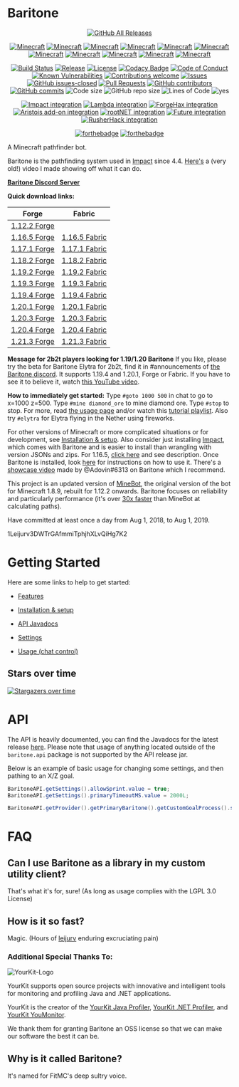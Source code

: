 # Baritone
<p align="center">
  <a href="https://github.com/cabaletta/baritone/releases/"><img src="https://img.shields.io/github/downloads/cabaletta/baritone/total.svg" alt="GitHub All Releases"/></a>
</p>

<p align="center">
  <a href="#Baritone"><img src="https://img.shields.io/badge/MC-1.12.2-brightgreen.svg" alt="Minecraft"/></a>
  <a href="#Baritone"><img src="https://img.shields.io/badge/MC-1.13.2-yellow.svg" alt="Minecraft"/></a>
  <a href="#Baritone"><img src="https://img.shields.io/badge/MC-1.14.4-yellow.svg" alt="Minecraft"/></a>
  <a href="#Baritone"><img src="https://img.shields.io/badge/MC-1.15.2-yellow.svg" alt="Minecraft"/></a>
  <a href="#Baritone"><img src="https://img.shields.io/badge/MC-1.16.5-yellow.svg" alt="Minecraft"/></a>
  <a href="#Baritone"><img src="https://img.shields.io/badge/MC-1.17.1-yellow.svg" alt="Minecraft"/></a>
  <a href="#Baritone"><img src="https://img.shields.io/badge/MC-1.18.2-yellow.svg" alt="Minecraft"/></a>
  <a href="#Baritone"><img src="https://img.shields.io/badge/MC-1.19.2-brightgreen.svg" alt="Minecraft"/></a>
  <a href="#Baritone"><img src="https://img.shields.io/badge/MC-1.19.4-brightgreen.svg" alt="Minecraft"/></a>
  <a href="#Baritone"><img src="https://img.shields.io/badge/MC-1.20.1-brightgreen.svg" alt="Minecraft"/></a>
  <a href="#Baritone"><img src="https://img.shields.io/badge/MC-1.21.3-brightgreen.svg" alt="Minecraft"/></a>
</p>

<p align="center">
  <a href="https://travis-ci.com/cabaletta/baritone/"><img src="https://travis-ci.com/cabaletta/baritone.svg?branch=master" alt="Build Status"/></a>
  <a href="https://github.com/cabaletta/baritone/releases/"><img src="https://img.shields.io/github/release/cabaletta/baritone.svg" alt="Release"/></a>
  <a href="LICENSE"><img src="https://img.shields.io/badge/license-LGPL--3.0%20with%20anime%20exception-green.svg" alt="License"/></a>
  <a href="https://www.codacy.com/gh/cabaletta/baritone/dashboard?utm_source=github.com&amp;utm_medium=referral&amp;utm_content=cabaletta/baritone&amp;utm_campaign=Badge_Grade"><img src="https://app.codacy.com/project/badge/Grade/cadab857dab049438b6e28b3cfc5570e" alt="Codacy Badge"/></a>
  <a href="https://github.com/cabaletta/baritone/blob/master/CODE_OF_CONDUCT.md"><img src="https://img.shields.io/badge/%E2%9D%A4-code%20of%20conduct-blue.svg?style=flat" alt="Code of Conduct"/></a>
  <a href="https://snyk.io/test/github/cabaletta/baritone?targetFile=build.gradle"><img src="https://snyk.io/test/github/cabaletta/baritone/badge.svg?targetFile=build.gradle" alt="Known Vulnerabilities"/></a>
  <a href="https://github.com/cabaletta/baritone/issues/"><img src="https://img.shields.io/badge/contributions-welcome-brightgreen.svg?style=flat" alt="Contributions welcome"/></a>
  <a href="https://github.com/cabaletta/baritone/issues/"><img src="https://img.shields.io/github/issues/cabaletta/baritone.svg" alt="Issues"/></a>
  <a href="https://github.com/cabaletta/baritone/issues?q=is%3Aissue+is%3Aclosed"><img src="https://img.shields.io/github/issues-closed/cabaletta/baritone.svg" alt="GitHub issues-closed"/></a>
  <a href="https://github.com/cabaletta/baritone/pulls/"><img src="https://img.shields.io/github/issues-pr/cabaletta/baritone.svg" alt="Pull Requests"/></a>
  <a href="https://github.com/cabaletta/baritone/graphs/contributors/"><img src="https://img.shields.io/github/contributors/cabaletta/baritone.svg" alt="GitHub contributors"/></a>
  <a href="https://github.com/cabaletta/baritone/commit/"><img src="https://img.shields.io/github/commits-since/cabaletta/baritone/v1.0.0.svg" alt="GitHub commits"/></a>
  <img src="https://img.shields.io/github/languages/code-size/cabaletta/baritone.svg" alt="Code size"/>
  <img src="https://img.shields.io/github/repo-size/cabaletta/baritone.svg" alt="GitHub repo size"/>
  <img src="https://tokei.rs/b1/github/cabaletta/baritone?category=code&style=flat" alt="Lines of Code"/>
  <img src="https://img.shields.io/badge/Badges-36-blue.svg" alt="yes"/>
</p>

<p align="center">
  <a href="https://impactclient.net/"><img src="https://img.shields.io/badge/Impact%20integration-v1.2.14%20/%20v1.3.8%20/%20v1.4.6%20/%20v1.5.3%20/%20v1.6.3-brightgreen.svg" alt="Impact integration"/></a>
  <a href="https://github.com/lambda-client/lambda"><img src="https://img.shields.io/badge/Lambda%20integration-v1.2.17-brightgreen.svg" alt="Lambda integration"/></a>
  <a href="https://github.com/fr1kin/ForgeHax/"><img src="https://img.shields.io/badge/ForgeHax%20%22integration%22-scuffed-yellow.svg" alt="ForgeHax integration"/></a>
  <a href="https://aristois.net/"><img src="https://img.shields.io/badge/Aristois%20add--on%20integration-v1.6.3-green.svg" alt="Aristois add-on integration"/></a>
  <a href="https://rootnet.dev/"><img src="https://img.shields.io/badge/rootNET%20integration-v1.2.14-green.svg" alt="rootNET integration"/></a>
  <a href="https://futureclient.net/"><img src="https://img.shields.io/badge/Future%20integration-v1.2.12%20%2F%20v1.3.6%20%2F%20v1.4.4-red" alt="Future integration"/></a>
  <a href="https://rusherhack.org/"><img src="https://img.shields.io/badge/RusherHack%20integration-v1.2.14-green" alt="RusherHack integration"/></a>
</p>

<p align="center">
  <a href="http://forthebadge.com/"><img src="https://web.archive.org/web/20230604002050/https://forthebadge.com/images/badges/built-with-swag.svg" alt="forthebadge"/></a>
  <a href="http://forthebadge.com/"><img src="https://web.archive.org/web/20230604002050/https://forthebadge.com/images/badges/mom-made-pizza-rolls.svg" alt="forthebadge"/></a>
</p>

A Minecraft pathfinder bot.

Baritone is the pathfinding system used in [Impact](https://impactclient.net/) since 4.4. [Here's](https://www.youtube.com/watch?v=StquF69-_wI) a (very old!) video I made showing off what it can do.

[**Baritone Discord Server**](http://discord.gg/s6fRBAUpmr)

**Quick download links:**

| Forge                                                                                                         | Fabric                                                                                                        |
|---------------------------------------------------------------------------------------------------------------|---------------------------------------------------------------------------------------------------------------|
| [1.12.2 Forge](https://github.com/cabaletta/baritone/releases/download/v1.2.19/baritone-api-forge-1.2.19.jar) |                                                                                                               |
| [1.16.5 Forge](https://github.com/cabaletta/baritone/releases/download/v1.6.5/baritone-api-forge-1.6.5.jar)   | [1.16.5 Fabric](https://github.com/cabaletta/baritone/releases/download/v1.6.5/baritone-api-fabric-1.6.5.jar) |
| [1.17.1 Forge](https://github.com/cabaletta/baritone/releases/download/v1.7.3/baritone-api-forge-1.7.3.jar)   | [1.17.1 Fabric](https://github.com/cabaletta/baritone/releases/download/v1.7.3/baritone-api-fabric-1.7.3.jar) |
| [1.18.2 Forge](https://github.com/cabaletta/baritone/releases/download/v1.8.6/baritone-api-forge-1.8.6.jar)   | [1.18.2 Fabric](https://github.com/cabaletta/baritone/releases/download/v1.8.6/baritone-api-fabric-1.8.6.jar) |
| [1.19.2 Forge](https://github.com/cabaletta/baritone/releases/download/v1.9.4/baritone-api-forge-1.9.4.jar)   | [1.19.2 Fabric](https://github.com/cabaletta/baritone/releases/download/v1.9.4/baritone-api-fabric-1.9.4.jar) |
| [1.19.3 Forge](https://github.com/cabaletta/baritone/releases/download/v1.9.1/baritone-api-forge-1.9.1.jar)   | [1.19.3 Fabric](https://github.com/cabaletta/baritone/releases/download/v1.9.1/baritone-api-fabric-1.9.1.jar) |
| [1.19.4 Forge](https://github.com/cabaletta/baritone/releases/download/v1.9.3/baritone-api-forge-1.9.3.jar)   | [1.19.4 Fabric](https://github.com/cabaletta/baritone/releases/download/v1.9.3/baritone-api-fabric-1.9.3.jar) |
| [1.20.1 Forge](https://github.com/cabaletta/baritone/releases/download/v1.10.1/baritone-api-forge-1.10.1.jar)   | [1.20.1 Fabric](https://github.com/cabaletta/baritone/releases/download/v1.10.1/baritone-api-fabric-1.10.1.jar) |
| [1.20.3 Forge](https://github.com/cabaletta/baritone/releases/download/v1.10.2/baritone-api-forge-1.10.2.jar)   | [1.20.3 Fabric](https://github.com/cabaletta/baritone/releases/download/v1.10.2/baritone-api-fabric-1.10.2.jar) |
| [1.20.4 Forge](https://github.com/cabaletta/baritone/releases/download/v1.10.2/baritone-api-forge-1.10.2.jar)   | [1.20.4 Fabric](https://github.com/cabaletta/baritone/releases/download/v1.10.2/baritone-api-fabric-1.10.2.jar) |
| [1.21.3 Forge](https://github.com/cabaletta/baritone/releases/download/v1.11.1/baritone-api-forge-1.11.1.jar)   | [1.21.3 Fabric](https://github.com/cabaletta/baritone/releases/download/v1.11.1/baritone-api-fabric-1.11.1.jar) |

**Message for 2b2t players looking for 1.19/1.20 Baritone** If you like, please try the beta for Baritone Elytra for 2b2t, find it in #announcements of [the Baritone discord](http://discord.gg/s6fRBAUpmr). It supports 1.19.4 and 1.20.1, Forge or Fabric. If you have to see it to believe it, watch [this YouTube video](https://youtu.be/NnSlQi-68eQ).

**How to immediately get started:** Type `#goto 1000 500` in chat to go to x=1000 z=500. Type `#mine diamond_ore` to mine diamond ore. Type `#stop` to stop. For more, read [the usage page](USAGE.md) and/or watch this [tutorial playlist](https://www.youtube.com/playlist?list=PLnwnJ1qsS7CoQl9Si-RTluuzCo_4Oulpa). Also try `#elytra` for Elytra flying in the Nether using fireworks.

For other versions of Minecraft or more complicated situations or for development, see [Installation & setup](SETUP.md). Also consider just installing [Impact](https://impactclient.net/), which comes with Baritone and is easier to install than wrangling with version JSONs and zips. For 1.16.5, [click here](https://www.youtube.com/watch?v=_4eVJ9Qz2J8) and see description. Once Baritone is installed, look [here](USAGE.md) for instructions on how to use it. There's a [showcase video](https://youtu.be/CZkLXWo4Fg4) made by @Adovin#6313 on Baritone which I recommend.

This project is an updated version of [MineBot](https://github.com/leijurv/MineBot/),
the original version of the bot for Minecraft 1.8.9, rebuilt for 1.12.2 onwards. Baritone focuses on reliability and particularly performance (it's over [30x faster](https://github.com/cabaletta/baritone/pull/180#issuecomment-423822928) than MineBot at calculating paths).

Have committed at least once a day from Aug 1, 2018, to Aug 1, 2019.

1Leijurv3DWTrGAfmmiTphjhXLvQiHg7K2

# Getting Started

Here are some links to help to get started:

- [Features](FEATURES.md)

- [Installation & setup](SETUP.md)

- [API Javadocs](https://baritone.leijurv.com/)

- [Settings](https://baritone.leijurv.com/baritone/api/Settings.html#field.detail)

- [Usage (chat control)](USAGE.md)

## Stars over time

[![Stargazers over time](https://starchart.cc/cabaletta/baritone.svg)](https://starchart.cc/cabaletta/baritone)

# API

The API is heavily documented, you can find the Javadocs for the latest release [here](https://baritone.leijurv.com/).
Please note that usage of anything located outside of the ``baritone.api`` package is not supported by the API release
jar.

Below is an example of basic usage for changing some settings, and then pathing to an X/Z goal.

```java
BaritoneAPI.getSettings().allowSprint.value = true;
BaritoneAPI.getSettings().primaryTimeoutMS.value = 2000L;

BaritoneAPI.getProvider().getPrimaryBaritone().getCustomGoalProcess().setGoalAndPath(new GoalXZ(10000, 20000));
```

# FAQ

## Can I use Baritone as a library in my custom utility client?

That's what it's for, sure! (As long as usage complies with the LGPL 3.0 License)

## How is it so fast?

Magic. (Hours of [leijurv](https://github.com/leijurv/) enduring excruciating pain)

### Additional Special Thanks To:

![YourKit-Logo](https://www.yourkit.com/images/yklogo.png)

YourKit supports open source projects with innovative and intelligent tools for monitoring and profiling Java and .NET applications.

YourKit is the creator of the [YourKit Java Profiler](https://www.yourkit.com/java/profiler/), [YourKit .NET Profiler](https://www.yourkit.com/.net/profiler/), and [YourKit YouMonitor](https://www.yourkit.com/youmonitor/).

We thank them for granting Baritone an OSS license so that we can make our software the best it can be.

## Why is it called Baritone?

It's named for FitMC's deep sultry voice.
